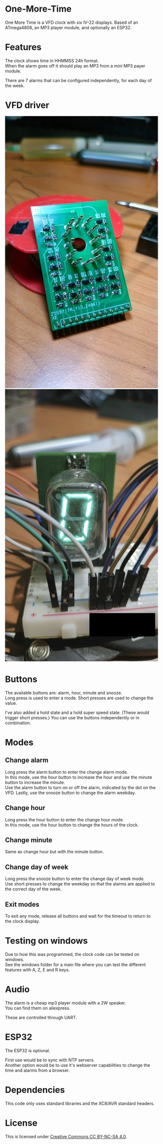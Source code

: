# One-More-Time
One More Time is a VFD clock with six IV-22 displays.
Based of an ATmega4808, an MP3 player module, and optionally an ESP32.  

# Features
The clock shows time in HHMMSS 24h format.  
When the alarm goes off it should play an MP3 from a mini MP3 payer module.  

There are 7 alarms that can be configured independently, for each day of the week.  

# VFD driver
![driver](/img/vfd_driver.jpg)  
![display](/img/vfd_disp_0.jpg)  

# Buttons
The available buttons are: alarm, hour, minute and snooze.  
Long press is used to enter a mode. Short presses are used to change the value.  

I've also added a hold state and a hold super speed state. (These would trigger short presses.)
You can use the buttons independently or in combination.  

# Modes
## Change alarm 
Long press the alarm button to enter the change alarm mode.  
In this mode, use the hour button to increase the hour and use the minute button to increase the minute.  
Use the alarm button to turn on or off the alarm, indicated by the dot on the VFD.
Lastly, use the snooze button to change the alarm weekday.

## Change hour
Long press the hour button to enter the change hour mode.  
In this mode, use the hour button to change the hours of the clock.  

## Change minute
Same as change hour but with the minute button.  

## Change day of week
Long press the snooze button to enter the change day of week mode.  
Use short presses to change the weekday so that the alarms are applied to the correct day of the week.  

## Exit modes
To exit any mode, release all buttons and wait for the timeout to return to the clock display.  

# Testing on windows
Due to how this was programmed, the clock code can be tested on windows.  
See the windows folder for a main file where you can test the different features with A, Z, E and R keys. 

# Audio
The alarm is a cheap mp3 player module with a 2W speaker.  
You can find them on aliexpress.  

These are controlled through UART.  

# ESP32
The ESP32 is optional.  

First use would be to sync with NTP servers.  
Another option would be to use it's webserver capabilities to change the time and alarms from a browser.  

# Dependencies
This code only uses standard libraries and the XC8/AVR standard headers.  

# License
This is licensed under [Creative Commons CC BY-NC-SA 4.0](https://creativecommons.org/licenses/by-nc-sa/4.0/).  
